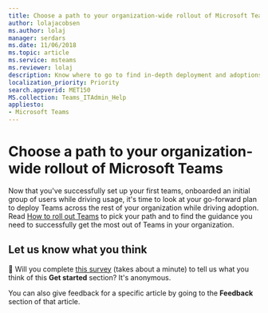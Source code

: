 ```yaml
---
title: Choose a path to your organization-wide rollout of Microsoft Teams
author: lolajacobsen
ms.author: lolaj
manager: serdars
ms.date: 11/06/2018
ms.topic: article
ms.service: msteams
ms.reviewer: lolaj
description: Know where to go to find in-depth deployment and adoptions resources for Microsoft Teams.
localization_priority: Priority
search.appverid: MET150
MS.collection: Teams_ITAdmin_Help
appliesto: 
- Microsoft Teams
---
```


# Choose a path to your organization-wide rollout of Microsoft Teams

Now that you've successfully set up your first teams, onboarded an initial group of users while driving usage, it's time to look at your go-forward plan to deploy Teams across the rest of your organization while driving adoption. Read [How to roll out Teams](How-to-roll-out-teams.md) to pick your path and to find the guidance you need to successfully get the most out of Teams in your organization.

## Let us know what you think

:memo:
Will you complete <a href="https://forms.office.com/Pages/ResponsePage.aspx?id=v4j5cvGGr0GRqy180BHbR4LAPvZJykZPhSy1f9kvlZdURFVYS0k5V0xNQ1UwQlE3VzlDWUZYQU42WS4u" target="_blank">this survey</a> (takes about a minute) to tell us what you think of this **Get started** section? It's anonymous.

You can also give feedback for a specific article by going to the **Feedback** section of that article. 